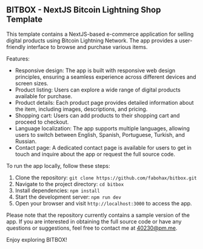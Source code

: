 ## BITBOX - NextJS Bitcoin Lightning Shop Template

This template contains a NextJS-based e-commerce application for selling digital products using Bitcoin Lightning Network. The app provides a user-friendly interface to browse and purchase various items.

Features:
- Responsive design: The app is built with responsive web design principles, ensuring a seamless experience across different devices and screen sizes.
- Product listing: Users can explore a wide range of digital products available for purchase.
- Product details: Each product page provides detailed information about the item, including images, descriptions, and pricing.
- Shopping cart: Users can add products to their shopping cart and proceed to checkout.
- Language localization: The app supports multiple languages, allowing users to switch between English, Spanish, Portuguese, Turkish, and Russian.
- Contact page: A dedicated contact page is available for users to get in touch and inquire about the app or request the full source code.

To run the app locally, follow these steps:
1. Clone the repository: `git clone https://github.com/fabohax/bitbox.git`
2. Navigate to the project directory: `cd bitbox`
3. Install dependencies: `npm install`
4. Start the development server: `npm run dev`
5. Open your browser and visit `http://localhost:3000` to access the app.

Please note that the repository currently contains a sample version of the app. If you are interested in obtaining the full source code or have any questions or suggestions, feel free to contact me at 40230@pm.me.

Enjoy exploring BITBOX!
